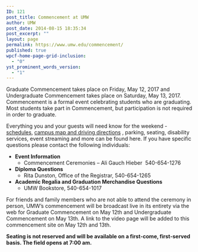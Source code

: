 ```yaml
---
ID: 121
post_title: Commencement at UMW
author: UMW
post_date: 2014-08-15 18:35:34
post_excerpt: ""
layout: page
permalink: https://www.umw.edu/commencement/
published: true
wpcf-home-page-grid-inclusion:
  - "0"
yst_prominent_words_version:
  - "1"
---
```

Graduate Commencement takes place on Friday, May 12, 2017 and Undergraduate Commencement takes place on Saturday, May 13, 2017. Commencement is a formal event celebrating students who are graduating. Most students take part in Commencement, but participation is not required in order to graduate.

Everything you and your guests will need know for the weekend - <a title="Commencement Schedules" href="/commencement/schedule/">schedules</a>, <a title="campus maps and driving directions" href="/visitors/">campus map and driving directions</a> , parking, seating, disability services, event streaming and more can be found here. If you have specific questions please contact the following individuals:
<ul>
 	<li><strong>Event Information</strong>
<ul>
 	<li>Commencement Ceremonies – Ali Gauch Hieber  540-654-1276</li>
</ul>
</li>
 	<li><strong>Diploma Questions</strong>
<ul>
 	<li>Rita Dunston, Office of the Registrar, 540-654-1265</li>
</ul>
</li>
 	<li><strong>Academic Regalia and Graduation Merchandise Questions</strong>
<ul>
 	<li>UMW Bookstore, 540-654-1017</li>
</ul>
</li>
</ul>
For friends and family members who are not able to attend the ceremony in person, UMW’s commencement will be broadcast live in its entirety via the web for Graduate Commencement on May 12th and Undergraduate Commencement on May 13th. A link to the video page will be added to this commencement site on May 12th and 13th.

<strong>Seating is not reserved and will be available on a first-come, first-served basis. The field opens at 7:00 am.</strong>
